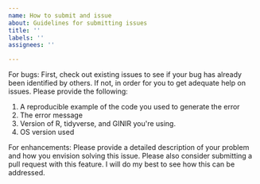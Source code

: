 ```yaml
---
name: How to submit and issue
about: Guidelines for submitting issues
title: ''
labels: ''
assignees: ''

---
```


For bugs: 
First, check out existing issues to see if your bug has already been identified by others. If not, in order for you to get adequate help on issues. Please provide the following:
1) A reproducible example of the code you used to generate the error
2) The error message
3) Version of R, tidyverse, and GINIR you're using.
4) OS version used

For enhancements:
Please provide a detailed description of your problem and how you envision solving this issue. Please also consider submitting a pull request with this feature. I will do my best to see how this can be addressed.
